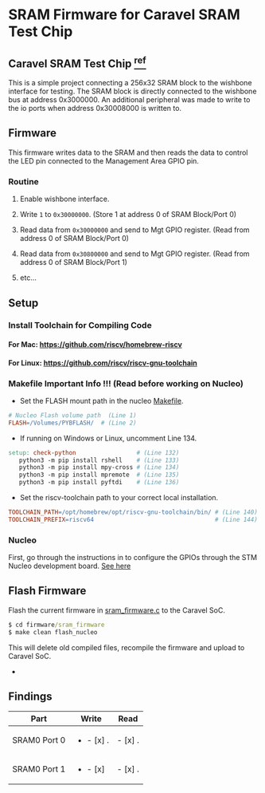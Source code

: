 # SRAM Firmware for Caravel SRAM Test Chip

## Caravel SRAM Test Chip [<sup>ref</sup>](https://github.com/mtomlin5/caravel_sram_test)
This is a simple project connecting a 256x32 SRAM block to the wishbone interface for testing. The SRAM block is directly connected to the wishbone bus at address 0x3000000. An additional peripheral was made to write to the io ports when address 0x30008000 is written to.


## Firmware
This firmware writes data to the SRAM and then reads the data to control the LED pin connected to the Management Area GPIO pin.

### Routine
1. Enable wishbone interface.
   
2. Write `1` to `0x30000000`. (Store 1 at address 0 of SRAM Block/Port 0)
   
3. Read data from `0x30000000` and send to Mgt GPIO register. (Read from address 0 of SRAM Block/Port 0)
   
4. Read data from `0x30800000` and send to Mgt GPIO register. (Read from address 0 of SRAM Block/Port 1)
5. etc...


## Setup

### Install Toolchain for Compiling Code

#### For Mac: https://github.com/riscv/homebrew-riscv
#### For Linux: https://github.com/riscv/riscv-gnu-toolchain


### Makefile Important Info !!! (Read before working on Nucleo)
- Set the FLASH mount path in the nucleo [Makefile](firmware/nucleo/Makefile).
```Makefile
# Nucleo Flash volume path  (Line 1)
FLASH=/Volumes/PYBFLASH/  # (Line 2)
```
 - If running on Windows or Linux, uncomment Line 134.
```Makefile
setup: check-python                 # (Line 132)
   python3 -m pip install rshell    # (Line 133)
   python3 -m pip install mpy-cross # (Line 134)
   python3 -m pip install mpremote  # (Line 135)
   python3 -m pip install pyftdi    # (Line 136)
```

- Set the riscv-toolchain path to your correct local installation.
```Makefile
TOOLCHAIN_PATH=/opt/homebrew/opt/riscv-gnu-toolchain/bin/ # (Line 140)
TOOLCHAIN_PREFIX=riscv64                                  # (Line 144)
```

### Nucleo
First, go through the instructions in to configure the GPIOs through the STM Nucleo development board. [See here](firmware/nucleo/README.md)


## Flash Firmware
Flash the current firmware in [sram_firmware.c](firmware/sram_firmware/sram_firmware.c) to the Caravel SoC.

```cmd
$ cd firmware/sram_firmware
$ make clean flash_nucleo
```
This will delete old compiled files, recompile the firmware and upload to Caravel SoC.

- 


## Findings
| Part         | Write | Read |
| ------------ | --------------------------- | ---- |
| SRAM0 Port 0 | <ul><li> - [x] . </li></ul> | - [x] . |
| SRAM0 Port 1 | <ul><li> - [x] </li></ul> | - [x] . |
